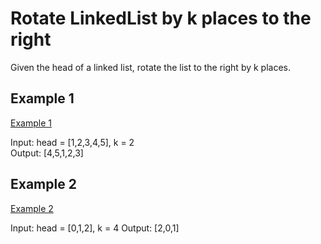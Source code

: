 # Rotate LinkedList by k places to the right

Given the head of a linked list, rotate the list to the right by k places.

## Example 1

[Example 1](./example1.png)

Input: head = [1,2,3,4,5], k = 2 </br>
Output: [4,5,1,2,3]

## Example 2

[Example 2](./example2.png)

Input: head = [0,1,2], k = 4
Output: [2,0,1]
